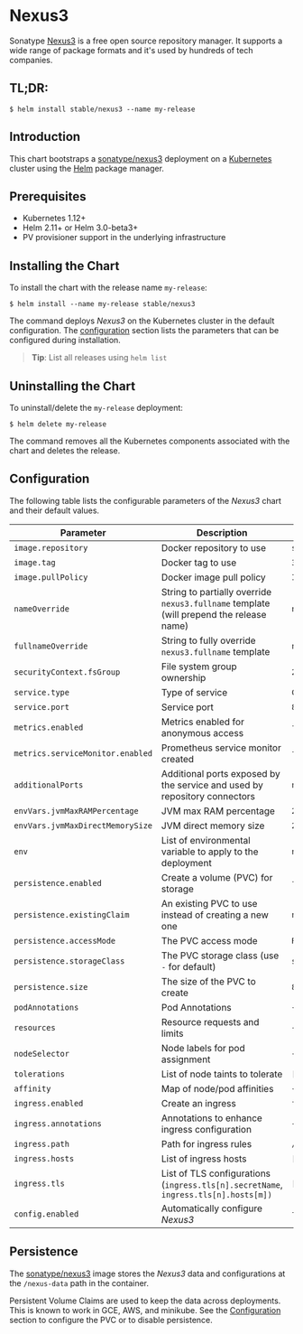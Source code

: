 # Nexus3

Sonatype [Nexus3](https://www.sonatype.com/nexus-repository-oss) is a free open source repository manager. It supports a wide range of package formats and it's used by hundreds of tech companies.

## TL;DR:

```console
$ helm install stable/nexus3 --name my-release
```

## Introduction

This chart bootstraps a [sonatype/nexus3](https://hub.docker.com/r/sonatype/nexus3/) deployment on a [Kubernetes](http://kubernetes.io) cluster using the [Helm](https://helm.sh) package manager.

## Prerequisites

- Kubernetes 1.12+
- Helm 2.11+ or Helm 3.0-beta3+
- PV provisioner support in the underlying infrastructure

## Installing the Chart

To install the chart with the release name `my-release`:

```console
$ helm install --name my-release stable/nexus3
```

The command deploys *Nexus3* on the Kubernetes cluster in the default configuration. The [configuration](#configuration) section lists the parameters that can be configured during installation.

> **Tip**: List all releases using `helm list`

## Uninstalling the Chart

To uninstall/delete the `my-release` deployment:

```console
$ helm delete my-release
```

The command removes all the Kubernetes components associated with the chart and deletes the release.

## Configuration

The following table lists the configurable parameters of the *Nexus3* chart and their default values.

| Parameter | Description | Default|
| --- | --- | --- |
| `image.repository` | Docker repository to use | `sonatype/nexus3` |
| `image.tag` | Docker tag to use | `3.20.1` |
| `image.pullPolicy` | Docker image pull policy | `IfNotPresent` |
| `nameOverride` | String to partially override `nexus3.fullname` template (will prepend the release name) | `nil` |
| `fullnameOverride` | String to fully override `nexus3.fullname` template | `nil`|
| `securityContext.fsGroup` | File system group ownership | `200` |
| `service.type` | Type of service | `ClusterIP` |
| `service.port` | Service port | `8881` |
| `metrics.enabled` | Metrics enabled for anonymous access | `false` |
| `metrics.serviceMonitor.enabled` | Prometheus service monitor created | `false` |
| `additionalPorts` | Additional ports exposed by the service and used by repository connectors | `nil` |
| `envVars.jvmMaxRAMPercentage` | JVM max RAM percentage | `25.0` |
| `envVars.jvmMaxDirectMemorySize` | JVM direct memory size | `2G` |
| `env` | List of environmental variable to apply to the deployment | `nil` |
| `persistence.enabled` | Create a volume (PVC) for storage | `false` |
| `persistence.existingClaim` | An existing PVC to use instead of creating a new one | `nil` |
| `persistence.accessMode` | The PVC access mode | `ReadWriteOnce` |
| `persistence.storageClass` | The PVC storage class (use `-` for default) | `standard` |
| `persistence.size` | The size of the PVC to create | `8Gi` |
| `podAnnotations` | Pod Annotations | `{}` |
| `resources` | Resource requests and limits | `{}` |
| `nodeSelector` | Node labels for pod assignment | `{}` |
| `tolerations` | List of node taints to tolerate | `[]` |
| `affinity` | Map of node/pod affinities | `{}` |
| `ingress.enabled` | Create an ingress | `false` |
| `ingress.annotations` | Annotations to enhance ingress configuration | `{}` |
| `ingress.path` | Path for ingress rules | `/` |
| `ingress.hosts` | List of ingress hosts | `[]` |
| `ingress.tls` | List of TLS configurations (`ingress.tls[n].secretName`, `ingress.tls[n].hosts[m])` | `[]` |
| `config.enabled` | Automatically configure *Nexus3* | `false` |

## Persistence

The [sonatype/nexus3](https://hub.docker.com/r/sonatype/nexus3/) image stores the *Nexus3* data and configurations at the `/nexus-data` path in the container.

Persistent Volume Claims are used to keep the data across deployments. This is known to work in GCE, AWS, and minikube.
See the [Configuration](#configuration) section to configure the PVC or to disable persistence.
